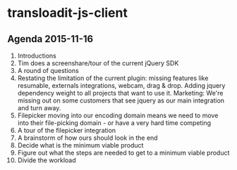 # transloadit-js-client



## Agenda 2015-11-16

 1. Introductions
 1. Tim does a screenshare/tour of the current jQuery SDK
 1. A round of questions
 1. Restating the limitation of the current plugin: missing features like resumable, externals integrations, webcam, drag & drop. Adding jquery dependency weight to all projects that want to use it. Marketing: We're missing out on some customers that see jquery as our main integration and turn away. 
 1. Filepicker moving into our encoding domain means we need to move into their file-picking domain - or have a very hard time competing
 1. A tour of the filepicker integration
 1. A brainstorm of how ours should look in the end
 1. Decide what is the minimum viable product
 1. Figure out what the steps are needed to get to a minimum viable product
 1. Divide the workload
